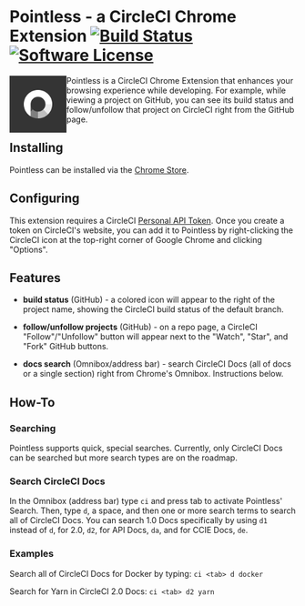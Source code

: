 # Pointless - a CircleCI Chrome Extension [![Build Status](https://circleci.com/gh/felicianotech/pointless.svg?style=shield)](https://circleci.com/gh/felicianotech/pointless) [![Software License](https://img.shields.io/badge/license-MIT-blue.svg)](https://raw.githubusercontent.com/felicianotech/pointless/master/LICENSE)

<img src="logo128.png" alt="Pointless Logo" title="Pointless" align="left" style="width:100px;height:100px;" />

Pointless is a CircleCI Chrome Extension that enhances your browsing experience while developing. For example, while viewing a project on GitHub, you can see its build status and follow/unfollow that project on CircleCI right from the GitHub page.

## Installing

Pointless can be installed via the [Chrome Store](https://chrome.google.com/webstore/detail/pointless-a-circleci-chro/edmkpfdmophaaeedepooedlhioimljai).

## Configuring

This extension requires a CircleCI [Personal API Token](https://circleci.com/account/api). Once you create a token on CircleCI's website, you can add it to Pointless by right-clicking the CircleCI icon at the top-right corner of Google Chrome and clicking "Options".

## Features

- **build status** (GitHub) - a colored icon will appear to the right of the project name, showing the CircleCI build status of the default branch.

- **follow/unfollow projects** (GitHub) - on a repo page, a CircleCI "Follow"/"Unfollow" button will appear next to the "Watch", "Star", and "Fork" GitHub buttons.

- **docs search** (Omnibox/address bar) - search CircleCI Docs (all of docs or a single section) right from Chrome's Omnibox. Instructions below.

## How-To

### Searching

Pointless supports quick, special searches. Currently, only CircleCI Docs can be searched but more search types are on the roadmap.

### Search CircleCI Docs

In the Omnibox (address bar) type `ci` and press tab to activate Pointless' Search. Then, type `d`, a space, and then one or more search terms to search all of CircleCI Docs. You can search 1.0 Docs specifically by using `d1` instead of `d`, for 2.0, `d2`, for API Docs, `da`, and for CCIE Docs, `de`.

### Examples

Search all of CircleCI Docs for Docker by typing: `ci <tab> d docker`

Search for Yarn in CircleCI 2.0 Docs: `ci <tab> d2 yarn`
